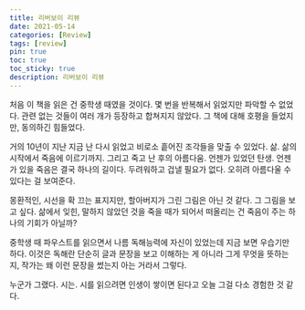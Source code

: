 ```yaml
---
title: 리버보이 리뷰
date: 2021-05-14
categories: [Review]
tags: [review]
pin: true
toc: true
toc_sticky: true
description: 리버보이 리뷰
---
```


처음 이 책을 읽은 건 중학생 때였을 것이다. 몇 번을 반복해서 읽었지만 파악할 수 없었다. 관련 없는 것들이 여러 개가 등장하고 합쳐지지 않았다. 그 책에 대해 호평을 들었지만, 동의하긴 힘들었다.

거의 10년이 지난 지금 난 다시 읽었고 비로소 흩어진 조각들을 맞출 수 있었다. 삶. 삶의 시작에서 죽음에 이르기까지. 그리고 죽고 난 후의 아름다움. 언젠가 있었던 탄생. 언젠가 있을 죽음은 결국 하나의 길이다. 두려워하고 겁낼 필요가 없다. 오히려 아름다울 수 있다는 걸 보여준다.

몽환적인, 시선을 확 끄는 표지지만, 할아버지가 그린 그림은 아닌 것 같다. 그 그림을 보고 싶다.  삶에서 잊힌, 말하지 않았던 것을 죽을 때가 되어서 떠올리는 건 죽음이 주는 하나의 기회가 아닐까?

중학생 때 파우스트를 읽으면서 나름 독해능력에 자신이 있었는데 지금 보면 우습기만 하다. 이것은 독해란 단순히 글과 문장을 보고 이해하는 게 아니라 그게 무엇을 뜻하는지, 작가는 왜 이런 문장을 썼는지 아는 거라서 그렇다.

누군가 그랬다. 시는. 시를 읽으려면 인생이 쌓이면 된다고 오늘 그걸 다소 경험한 것 같다.
